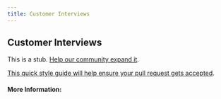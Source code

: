 ```yaml
---
title: Customer Interviews
---
```


## Customer Interviews

This is a stub. [Help our community expand it](https://github.com/freecodecamp/guides/tree/master/src/pages/articles/design/user-experience-research/customer-interviews/index.md).

[This quick style guide will help ensure your pull request gets accepted](https://github.com/freeCodeCamp/guides/blob/master/README.md).

<!-- The article goes here, in GitHub-flavored Markdown. Feel free to add YouTube videos, images, and CodePen/JSBin embeds  -->

#### More Information:
<!-- Please add any articles you think might be helpful to read before writing the article -->


